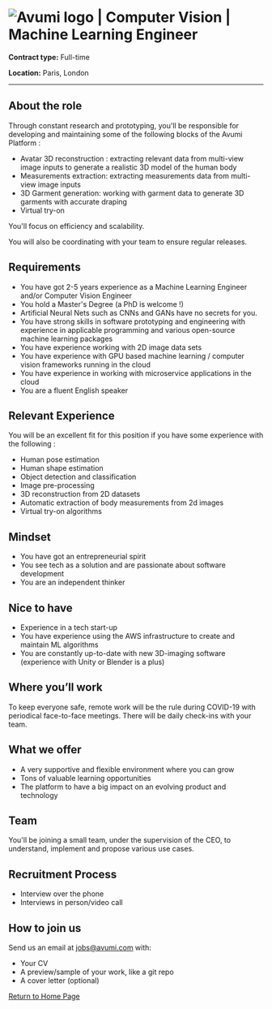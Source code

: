 # ![Avumi logo](https://www.avumi.com/img/avumi-logo.png) | Computer Vision | Machine Learning Engineer

**Contract type:** Full-time

**Location:** Paris, London

***

## About the role

Through constant research and prototyping, you'll be responsible for developing and maintaining some of the following blocks of the Avumi Platform :

- Avatar 3D reconstruction : extracting relevant data from multi-view image inputs to generate a realistic 3D model of the human body
- Measurements extraction: extracting measurements data from multi-view image inputs
- 3D Garment generation: working with garment data to generate 3D garments with accurate draping
- Virtual try-on

You'll focus on efficiency and scalability.

You will also be coordinating with your team to ensure regular releases.

## Requirements

* You have got 2-5 years experience as a Machine Learning Engineer and/or Computer Vision Engineer
* You hold a Master's Degree (a PhD is welcome !)
* Artificial Neural Nets such as CNNs and GANs have no secrets for you.
* You have strong skills in software prototyping and engineering with experience in applicable programming and various open-source machine learning packages
* You have experience working with 2D image data sets
* You have experience with GPU based machine learning / computer vision frameworks running in the cloud
* You have experience in working with microservice applications in the cloud
* You are a fluent English speaker

## Relevant Experience

You will be an excellent fit for this position if you have some experience with the following :

* Human pose estimation
* Human shape estimation
* Object detection and classification
* Image pre-processing
* 3D reconstruction from 2D datasets
* Automatic extraction of body measurements from 2d images
* Virtual try-on algorithms

## Mindset

* You have got an entrepreneurial spirit
* You see tech as a solution and are passionate about software development
* You are an independent thinker

## Nice to have

* Experience in a tech start-up
* You have experience using the AWS infrastructure to create and maintain ML algorithms
* You are constantly up-to-date with new 3D-imaging software (experience with Unity or Blender is a plus)

## Where you’ll work

To keep everyone safe, remote work will be the rule during COVID-19 with periodical face-to-face meetings. There will be daily check-ins with your team.

## What we offer

* A very supportive and flexible environment where you can grow
* Tons of valuable learning opportunities
* The platform to have a big impact on an evolving product and technology

## Team

You'll be joining a small team, under the supervision of the CEO, to understand, implement and propose various use cases.

## Recruitment Process

* Interview over the phone
* Interviews in person/video call

## How to join us

Send us an email at jobs@avumi.com with:

* Your CV
* A preview/sample of your work, like a git repo
* A cover letter (optional)


[Return to Home Page](./README.md)
